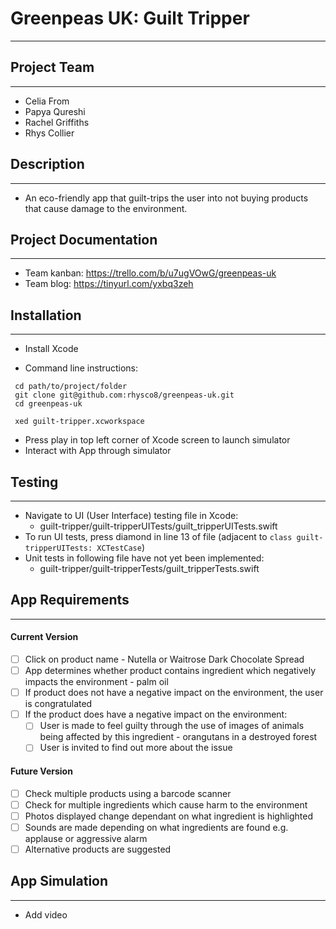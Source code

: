 # Greenpeas UK: Guilt Tripper
--------

## Project Team
--------
* Celia From
* Papya Qureshi
* Rachel Griffiths
* Rhys Collier

## Description
--------
* An eco-friendly app that guilt-trips the user into not buying products that cause damage to the environment.

## Project Documentation
--------
* Team kanban: https://trello.com/b/u7ugVOwG/greenpeas-uk
* Team blog: https://tinyurl.com/yxbq3zeh

## Installation
--------
* Install Xcode

* Command line instructions:
 ```
  cd path/to/project/folder
  git clone git@github.com:rhysco8/greenpeas-uk.git
  cd greenpeas-uk

  xed guilt-tripper.xcworkspace
  ```

* Press play in top left corner of Xcode screen to launch simulator
* Interact with App through simulator

## Testing
--------
* Navigate to UI (User Interface) testing file in Xcode:
  * guilt-tripper/guilt-tripperUITests/guilt_tripperUITests.swift
* To run UI tests, press diamond in line 13 of file (adjacent to ```class guilt-tripperUITests: XCTestCase```)
* Unit tests in following file have not yet been implemented:
  * guilt-tripper/guilt-tripperTests/guilt_tripperTests.swift


## App Requirements
--------

#### Current Version
- [ ] Click on product name - Nutella or Waitrose Dark Chocolate Spread
- [ ] App determines whether product contains ingredient which negatively impacts the environment - palm oil
- [ ] If product does not have a negative impact on the environment, the user is congratulated
- [ ] If the product does have a negative impact on the environment:
  - [ ] User is made to feel guilty through the use of images of animals being affected by this ingredient - orangutans in a destroyed forest
  - [ ] User is invited to find out more about the issue

#### Future Version
- [ ] Check multiple products using a barcode scanner
- [ ] Check for multiple ingredients which cause harm to the environment
- [ ] Photos displayed change dependant on what ingredient is highlighted
- [ ] Sounds are made depending on what ingredients are found e.g. applause or aggressive alarm
- [ ] Alternative products are suggested

## App Simulation
--------
* Add video

